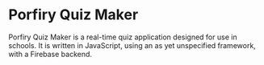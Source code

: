 Porfiry Quiz Maker
==================
Porfiry Quiz Maker is a real-time quiz application designed for use in schools. It is written in JavaScript, using an as yet unspecified framework, with a Firebase backend.
